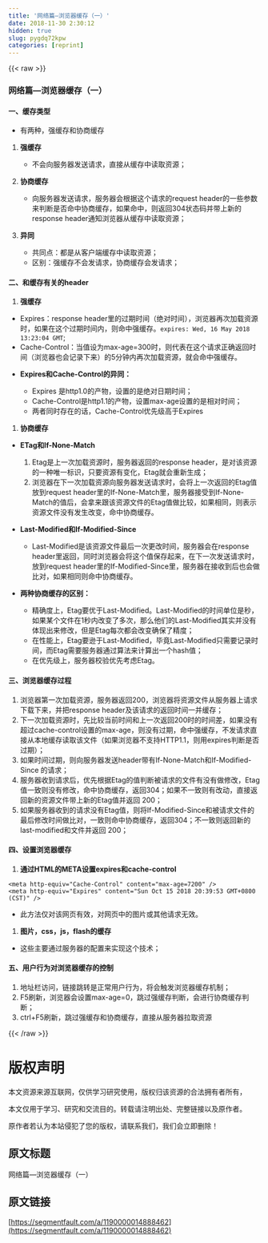 ```yaml
---
title: '网络篇—浏览器缓存（一）' 
date: 2018-11-30 2:30:12
hidden: true
slug: pygdq72kpw
categories: [reprint]
---
```


{{< raw >}}

                    
<h3 id="articleHeader0">网络篇—浏览器缓存（一）</h3>
<h4>一、缓存类型</h4>
<ul><li>有两种，强缓存和协商缓存</li></ul>
<ol>
<li>
<p><strong>强缓存</strong></p>
<ul><li>不会向服务器发送请求，直接从缓存中读取资源；</li></ul>
</li>
<li>
<p><strong>协商缓存</strong></p>
<ul><li>向服务器发送请求，服务器会根据这个请求的request header的一些参数来判断是否命中协商缓存，如果命中，则返回304状态码并带上新的response header通知浏览器从缓存中读取资源；</li></ul>
</li>
<li>
<p><strong>异同</strong></p>
<ul>
<li>共同点：都是从客户端缓存中读取资源；</li>
<li>区别：强缓存不会发请求，协商缓存会发请求；</li>
</ul>
</li>
</ol>
<h4>二、和缓存有关的header</h4>
<ol><li><strong>强缓存</strong></li></ol>
<ul>
<li>Expires：response header里的过期时间（绝对时间），浏览器再次加载资源时，如果在这个过期时间内，则命中强缓存。<code>expires: Wed, 16 May 2018 13:23:04 GMT</code>;</li>
<li>Cache-Control：当值设为max-age=300时，则代表在这个请求正确返回时间（浏览器也会记录下来）的5分钟内再次加载资源，就会命中强缓存。</li>
<li>
<p><strong>Expires和Cache-Control的异同：</strong></p>
<ul>
<li>Expires 是http1.0的产物，设置的是绝对日期时间；</li>
<li>Cache-Control是http1.1的产物，设置max-age设置的是相对时间；</li>
<li>两者同时存在的话，Cache-Control优先级高于Expires</li>
</ul>
</li>
</ul>
<ol><li><strong>协商缓存</strong></li></ol>
<ul>
<li>
<p><strong>ETag和If-None-Match</strong></p>
<ol>
<li>Etag是上一次加载资源时，服务器返回的response header，是对该资源的一种唯一标识，只要资源有变化，Etag就会重新生成；</li>
<li>浏览器在下一次加载资源向服务器发送请求时，会将上一次返回的Etag值放到request header里的If-None-Match里，服务器接受到If-None-Match的值后，会拿来跟该资源文件的Etag值做比较，如果相同，则表示资源文件没有发生改变，命中协商缓存。</li>
</ol>
</li>
<li>
<p><strong>Last-Modified和If-Modified-Since</strong></p>
<ul><li>Last-Modified是该资源文件最后一次更改时间，服务器会在response header里返回，同时浏览器会将这个值保存起来，在下一次发送请求时，放到request header里的If-Modified-Since里，服务器在接收到后也会做比对，如果相同则命中协商缓存。</li></ul>
</li>
<li>
<p><strong>两种协商缓存的区别：</strong></p>
<ul>
<li>精确度上，Etag要优于Last-Modified。Last-Modified的时间单位是秒，如果某个文件在1秒内改变了多次，那么他们的Last-Modified其实并没有体现出来修改，但是Etag每次都会改变确保了精度；</li>
<li>在性能上，Etag要逊于Last-Modified，毕竟Last-Modified只需要记录时间，而Etag需要服务器通过算法来计算出一个hash值；</li>
<li>在优先级上，服务器校验优先考虑Etag。</li>
</ul>
</li>
</ul>
<h4>三、浏览器缓存过程</h4>
<ol>
<li>浏览器第一次加载资源，服务器返回200，浏览器将资源文件从服务器上请求下载下来，并把response header及该请求的返回时间一并缓存；</li>
<li>下一次加载资源时，先比较当前时间和上一次返回200时的时间差，如果没有超过cache-control设置的max-age，则没有过期，命中强缓存，不发请求直接从本地缓存读取该文件（如果浏览器不支持HTTP1.1，则用expires判断是否过期）；</li>
<li>如果时间过期，则向服务器发送header带有If-None-Match和If-Modified-Since 的请求；</li>
<li>服务器收到请求后，优先根据Etag的值判断被请求的文件有没有做修改，Etag值一致则没有修改，命中协商缓存，返回304；如果不一致则有改动，直接返回新的资源文件带上新的Etag值并返回 200；</li>
<li>如果服务器收到的请求没有Etag值，则将If-Modified-Since和被请求文件的最后修改时间做比对，一致则命中协商缓存，返回304；不一致则返回新的last-modified和文件并返回 200；</li>
</ol>
<h4>四、设置浏览器缓存</h4>
<ol><li><strong>通过HTML的META设置expires和cache-control</strong></li></ol>
<div class="widget-codetool" style="display:none;">
      <div class="widget-codetool--inner">
      <span class="selectCode code-tool" data-toggle="tooltip" data-placement="top" title="" data-original-title="全选"></span>
      <span type="button" class="copyCode code-tool" data-toggle="tooltip" data-placement="top" data-clipboard-text="<meta http-equiv=&quot;Cache-Control&quot; content=&quot;max-age=7200&quot; />
<meta http-equiv=&quot;Expires&quot; content=&quot;Sun Oct 15 2018 20:39:53 GMT+0800 (CST)&quot; />" title="" data-original-title="复制"></span>
      <span type="button" class="saveToNote code-tool" data-toggle="tooltip" data-placement="top" title="" data-original-title="放进笔记"></span>
      </div>
      </div><pre class="hljs xml"><code><span class="hljs-tag">&lt;<span class="hljs-name">meta</span> <span class="hljs-attr">http-equiv</span>=<span class="hljs-string">"Cache-Control"</span> <span class="hljs-attr">content</span>=<span class="hljs-string">"max-age=7200"</span> /&gt;</span>
<span class="hljs-tag">&lt;<span class="hljs-name">meta</span> <span class="hljs-attr">http-equiv</span>=<span class="hljs-string">"Expires"</span> <span class="hljs-attr">content</span>=<span class="hljs-string">"Sun Oct 15 2018 20:39:53 GMT+0800 (CST)"</span> /&gt;</span></code></pre>
<ul><li>此方法仅对该网页有效，对网页中的图片或其他请求无效。</li></ul>
<ol><li><strong>图片，css，js，flash的缓存</strong></li></ol>
<ul><li>这些主要通过服务器的配置来实现这个技术；</li></ul>
<h4>五、用户行为对浏览器缓存的控制</h4>
<ol>
<li>地址栏访问，链接跳转是正常用户行为，将会触发浏览器缓存机制；</li>
<li>F5刷新，浏览器会设置max-age=0，跳过强缓存判断，会进行协商缓存判断；</li>
<li>ctrl+F5刷新，跳过强缓存和协商缓存，直接从服务器拉取资源</li>
</ol>

                
{{< /raw >}}

# 版权声明
本文资源来源互联网，仅供学习研究使用，版权归该资源的合法拥有者所有，

本文仅用于学习、研究和交流目的。转载请注明出处、完整链接以及原作者。

原作者若认为本站侵犯了您的版权，请联系我们，我们会立即删除！

## 原文标题
网络篇—浏览器缓存（一）

## 原文链接
[https://segmentfault.com/a/1190000014888462](https://segmentfault.com/a/1190000014888462)

